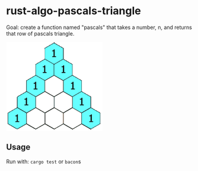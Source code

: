 # rust-algo-pascals-triangle

Goal: create a function named "pascals" that takes a number, n, and returns that row of pascals triangle.

<img src="./PascalTriangleAnimated2.gif">

<br/>

## Usage

Run with: `cargo test` or `bacon`s